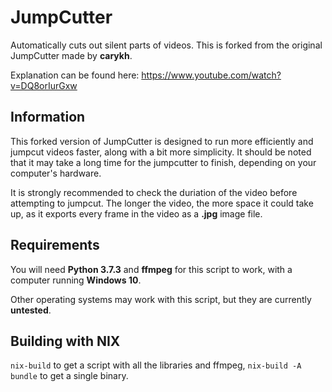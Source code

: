# JumpCutter

Automatically cuts out silent parts of videos.
This is forked from the original JumpCutter made by **carykh**.

Explanation can be found here: https://www.youtube.com/watch?v=DQ8orIurGxw

## Information

This forked version of JumpCutter is designed to run more efficiently and jumpcut videos faster, along with a bit more simplicity. It should be noted that it may take a long time for the jumpcutter to finish, depending on your computer's hardware.

It is strongly recommended to check the duriation of the video before attempting to jumpcut. The longer the video, the more space it could take up, as it exports every frame in the video as a **.jpg** image file.

## Requirements

You will need **Python 3.7.3** and **ffmpeg** for this script to work, with a computer running **Windows 10**.

Other operating systems may work with this script, but they are currently **untested**.

## Building with NIX
`nix-build` to get a script with all the libraries and ffmpeg, `nix-build -A bundle` to get a single binary.
